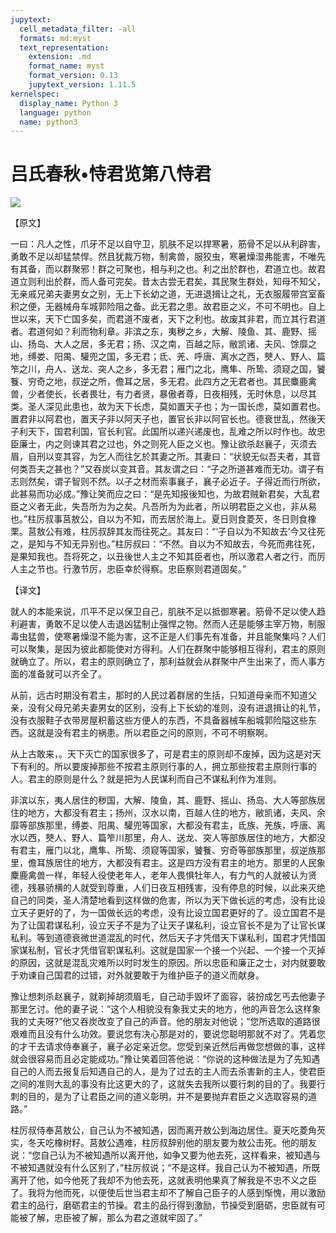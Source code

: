 ```yaml
---
jupytext:
  cell_metadata_filter: -all
  formats: md:myst
  text_representation:
    extension: .md
    format_name: myst
    format_version: 0.13
    jupytext_version: 1.11.5
kernelspec:
  display_name: Python 3
  language: python
  name: python3
---
```

# 吕氏春秋&#8226;恃君览第八恃君

![](image/cover.jpg)

【原文】

一曰：凡人之性，爪牙不足以自守卫，肌肤不足以捍寒暑，筋骨不足以从利辟害，勇敢不足以却猛禁悍。然且犹裁万物，制禽兽，服狡虫，寒暑燥湿弗能害，不唯先有其备，而以群聚邪！群之可聚也，相与利之也。利之出於群也，君道立也。故君道立则利出於群，而人备可完矣。昔太古尝无君矣，其民聚生群处，知母不知父，无亲戚兄弟夫妻男女之别，无上下长幼之道，无进退揖让之礼，无衣服履带宫室畜积之便，无器械舟车城郭险阻之备。此无君之患。故君臣之义，不可不明也。自上世以来，天下亡国多矣，而君道不废者，天下之利也。故废其非君，而立其行君道者。君道何如？利而物利章。非滨之东，夷秽之乡，大解、陵鱼、其、鹿野、摇山、扬岛、大人之居，多无君；扬、汉之南，百越之际，敝凯诸、夫风、馀靡之地，缚娄、阳禺、驩兜之国，多无君；氐、羌、呼唐、离水之西，僰人、野人、篇笮之川，舟人、送龙、突人之乡，多无君；雁门之北，鹰隼、所鸷、须窥之国，饕餮、穷奇之地，叔逆之所，儋耳之居，多无君。此四方之无君者也。其民麋鹿禽兽，少者使长，长者畏壮，有力者贤，暴傲者尊，日夜相残，无时休息，以尽其类。圣人深见此患也，故为天下长虑，莫如置天子也；为一国长虑，莫如置君也。置君非以阿君也，置天子非以阿天子也，置官长非以阿官长也。德衰世乱，然後天子利天下，国君利国，官长利官。此国所以递兴递废也，乱难之所以时作也。故忠臣廉士，内之则谏其君之过也，外之则死人臣之义也。豫让欲杀赵襄子，灭须去眉，自刑以变其容，为乞人而往乞於其妻之所。其妻曰：“状貌无似吾夫者，其音何类吾夫之甚也？”又吞炭以变其音。其友谓之曰：“子之所道甚难而无功。谓子有志则然矣，谓子智则不然。以子之材而索事襄子，襄子必近子。子得近而行所欲，此甚易而功必成。”豫让笑而应之曰：“是先知报後知也，为故君贼新君矣，大乱君臣之义者无此，失吾所为为之矣。凡吾所为为此者，所以明君臣之义也，非从易也。”柱厉叔事莒敖公，自以为不知，而去居於海上。夏日则食菱芡，冬日则食橡栗。莒敖公有难，柱厉叔辞其友而往死之。其友曰：“‘子自以为不知故去’今又往死之，是知与不知无异别也。”柱厉叔曰：“不然。自以为不知故去，今死而弗往死，是果知我也。吾将死之，以丑後世人主之不知其臣者也，所以激君人者之行，而厉人主之节也。行激节厉，忠臣幸於得察。忠臣察则君道固矣。”

【译文】

就人的本能来说，爪平不足以保卫自己，肌肤不足以抵御寒暑。筋骨不足以使人趋利避害，勇敢不足以使人击退凶猛制止强悍之物。然而人还是能够主宰万物，制服毒虫猛兽，使寒暑燥湿不能为害，这不正是人们事先有准备，并且能聚集吗？人们可以聚集，是因为彼此都能使对方得利。人们在群聚中能够相互得利，君主的原则就确立了。所以，君主的原则确立了，那利益就会从群聚中产生出来了，而人事方面的准备就可以齐全了。

从前，远古时期没有君主，那时的人民过着群居的生括，只知道母亲而不知道父亲，没有父母兄弟夫妻男女的区别，没有上下长幼的准则，没有进退揖让的礼节，没有衣服鞋子衣带房屋积蓄这些方便人的东西，不具备器械车船城郭险隘这些东西。这就是没有君主的祸患。所以君臣之问的原则，不可不明察啊。

从上古敢来，。天下灭亡的国家很多了，可是君主的原则却不废掉，因为这是对天下有利的。所以要废掉那些不按君主原则行事的人，拥立那些按君主原则行事的人。君主的原则是什么？就是把为人民谋利而自己不谋私利作为准则。

非滨以东，夷人居住的秽国，大解、陵鱼，其、鹿野、摇山、扬岛、大人等部族居住的地方，大都没有君主；扬州，汉水以南，百越人住的地方，敝凯诸，夫风、余靡等部族那里，缚娄、阳禺、驩兜等国家，大都没有君主，氐族、羌族，呼唐、离水以西，僰人、野人、篇笮川那里，舟人、送龙、突人等部族居住的地方，大都没有君主，雁门以北，鹰隼、所鸷、须窥等国家，饕餮、穷奇等部族那里，叔逆族那里，儋耳族居住的地方，大都没有君主。这是四方没有君主的地方。那里的人民象麇鹿禽兽一样，年轻人役使老年人，老年人畏惧牡年人，有力气的人就被认为贤德，残暴骄横的人就受到尊重，人们日夜互相残害，没有停息的时候，以此来灭绝自己的同类，圣人清楚地看到这样做的危害，所以为天下做长远的考虑，没有比设立天子更好的了，为一国做长远的考虑，没有比设立国君更好的了。设立国君不是为了让国君谋私利，设立天子不是为了让天子谋私利，设立官长不是为了让官长谋私利。等到道德衰微世道混乱的时代，然后天子才凭借天下谋私利，国君才凭惜国家谋私制，官长才凭借官职谋私利。这就是国家一个接一个兴起、一个接一个灭掉的原因，这就是混乱灾难所以时时发生的原因。所以忠臣和廉正之士，对内就要敢于劝谏自己国君的过错，对外就要敢于为维护臣子的道义而献身。

豫让想刺杀赵襄子，就剃掉胡须眉毛，自己动手毁坏了面容，装扮成乞丐去他妻子那里乞讨。他的妻子说：“这个人相貌没有象我丈夫的地方，他的声音怎么这样象我的丈夫呀?”他又吞炭改变了自己的声音。他的朋友对他说；“您所选取的道路很艰难而且没有什么功效。要说您有决心那是对的，要说您聪明那就不对了。凭着您的才干去请求侍奉襄子，襄子必定亲近您。您受到亲近然后再做您想做的事，这样就会很容易而且必定能成功。”豫让笑着回答他说：“你说的这种做法是为了先知遇自己的人而去报复后知遇自己的人，是为了过去的主人而去杀害新的主人，使君臣之间的准则大乱的事没有比这更大的了，这就失去我所以要行刺的目的了。我要行刺的目的，是为了让君臣之间的道义彰明，并不是要抛弃君臣之义选取容易的道路。”

柱厉叔侍奉莒敖公，自己认为不被知遇，因而离开敖公到海边居住。夏天吃菱角芡实，冬天吃橡树籽。莒敖公遇难，柱厉叔辞别他的朋友要为敖公击死。他的朋友说：“您自己认为不被知遇所以离开他，如争又要为他去死，这样看来，被知遇与不被知遇就没有什么区别了，”柱厉叔说；“不是这样。我自己认为不被知遇，所既离开了他，如今他死了我却不为他去死，这就表明他果真了解我是不忠不义之臣了。我将为他而死，以便使后世当君主却不了解自己臣子的人感到惭愧，用以激励君主的品行，磨砺君主的节操。君主的品行得到激励，节操受到磨砺，忠臣就有可能被了解，忠臣被了解，那么为君之道就牢固了。”



